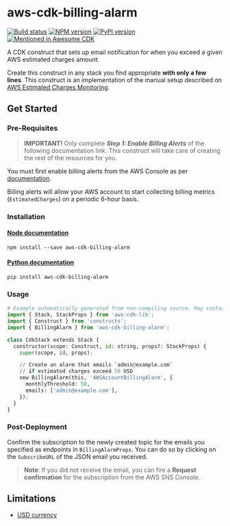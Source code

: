 # aws-cdk-billing-alarm

[![Build status](https://github.com/alvyn279/aws-cdk-billing-alarm/workflows/build/badge.svg)](https://github.com/alvyn279/aws-cdk-billing-alarm/actions/)
[![NPM version](https://badge.fury.io/js/aws-cdk-billing-alarm.svg)](https://www.npmjs.com/package/aws-cdk-billing-alarm)
[![PyPI version](https://badge.fury.io/py/aws-cdk-billing-alarm.svg)](https://pypi.org/project/aws-cdk-billing-alarm/)
[![Mentioned in Awesome CDK](https://awesome.re/mentioned-badge.svg)](https://github.com/kolomied/awesome-cdk)

A CDK construct that sets up email notification for when you exceed a given AWS estimated charges amount.

Create this construct in any stack you find appropriate **with only a few lines**. This construct is an implementation of the manual
setup described on [AWS Estimated Charges Monitoring](https://docs.aws.amazon.com/AmazonCloudWatch/latest/monitoring/gs_monitor_estimated_charges_with_cloudwatch.html).

## Get Started

### Pre-Requisites

> **IMPORTANT!** Only complete ***Step 1: Enable Billing Alerts*** of the following documentation link. This construct will take
> care of creating the rest of the resources for you.

You must first enable billing alerts from the AWS Console as per [documentation](https://docs.aws.amazon.com/AmazonCloudWatch/latest/monitoring/gs_monitor_estimated_charges_with_cloudwatch.html#gs_turning_on_billing_metrics).

Billing alerts will allow your AWS account to start collecting billing metrics (`EstimatedCharges`) on a periodic 6-hour basis.

### Installation

#### [Node documentation](https://www.npmjs.com/package/aws-cdk-billing-alarm)

```shell
npm install --save aws-cdk-billing-alarm
```

#### [Python documentation](https://pypi.org/project/aws-cdk-billing-alarm/)

```shell
pip install aws-cdk-billing-alarm
```

### Usage

```python
# Example automatically generated from non-compiling source. May contain errors.
import { Stack, StackProps } from 'aws-cdk-lib';
import { Construct } from 'constructs';
import { BillingAlarm } from 'aws-cdk-billing-alarm';

class CdkStack extends Stack {
  constructor(scope: Construct, id: string, props?: StackProps) {
    super(scope, id, props);

    // Create an alarm that emails `admin@example.com`
    // if estimated charges exceed 50 USD
    new BillingAlarm(this, 'AWSAccountBillingAlarm', {
      monthlyThreshold: 50,
      emails: ['admin@example.com'],
    });
  }
}
```

### Post-Deployment

Confirm the subscription to the newly created topic for the emails you specified as endpoints in `BillingAlarmProps`.
You can do so by clicking on the `SubscribeURL` of the JSON email you received.

> **Note**: If you did not receive the email, you can fire a **Request confirmation** for the subscription from the AWS SNS Console.

## Limitations

* [USD currency](https://docs.aws.amazon.com/AmazonCloudWatch/latest/monitoring/monitor_estimated_charges_with_cloudwatch.html#creating_billing_alarm_with_wizard)
